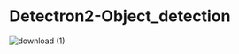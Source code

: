 # Detectron2-Object_detection


![download (1)](https://user-images.githubusercontent.com/54540404/219845154-b4c71a79-c7ce-47e7-ac35-5091fc9a6a76.png)
